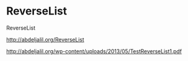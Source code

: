 ReverseList
===========

ReverseList

http://abdeljalil.org/ReverseList

http://abdeljalil.org/wp-content/uploads/2013/05/TestReverseList1.pdf
